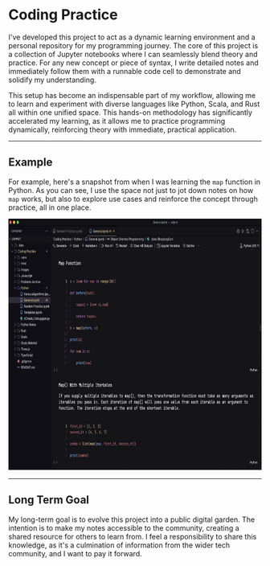 

# Coding Practice

I've developed this project to act as a dynamic learning environment and a personal repository for my programming journey. The core of this project is a collection of Jupyter notebooks where I can seamlessly blend theory and practice. For any new concept or piece of syntax, I write detailed notes and immediately follow them with a runnable code cell to demonstrate and solidify my understanding.

This setup has become an indispensable part of my workflow, allowing me to learn and experiment with diverse languages like Python, Scala, and Rust all within one unified space. This hands-on methodology has significantly accelerated my learning, as it allows me to practice programming dynamically, reinforcing theory with immediate, practical application.

---

## Example

For example, here's a snapshot from when I was learning the `map` function in Python. As you can see, I use the space not just to jot down notes on how `map` works, but also to explore use cases and reinforce the concept through practice, all in one place.

<p align="center">
	<img src="Images/codingpractice.webp" alt="Python Map Function Learning Example" width="800" height="500" />
</p>

---

## Long Term Goal

My long-term goal is to evolve this project into a public digital garden. The intention is to make my notes accessible to the community, creating a shared resource for others to learn from. I feel a responsibility to share this knowledge, as it's a culmination of information from the wider tech community, and I want to pay it forward.
